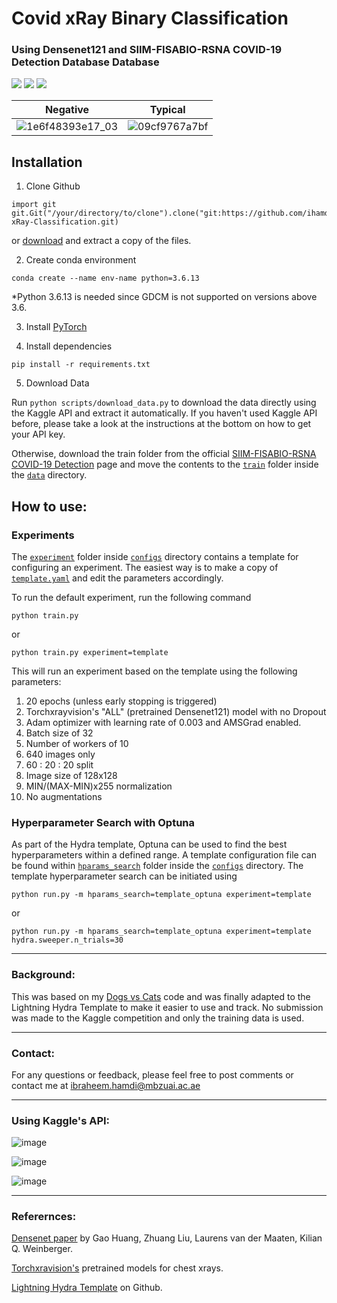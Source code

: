 # Covid xRay Binary Classification 
### Using Densenet121 and SIIM-FISABIO-RSNA COVID-19 Detection Database Database
<a href="https://www.anaconda.org/"><img src="https://img.shields.io/badge/conda-v4.10.3-blue.svg?logo=conda&style=for-the-badge" /></a>
<a href="https://pytorch.org/"><img src="https://img.shields.io/badge/PyTorch-v1.10.0-red.svg?logo=PyTorch&style=for-the-badge" /></a>
<a href="https://www.python.org/"><img src="https://img.shields.io/badge/python-v3.6.13-blue.svg?logo=python&style=for-the-badge" /></a>

Negative             |  Typical
:-------------------------:|:-------------------------:
![1e6f48393e17_03](https://user-images.githubusercontent.com/93069949/144041416-d3e5d620-a5b4-45ae-ac8f-331358622b00.png) | ![09cf9767a7bf](https://user-images.githubusercontent.com/93069949/144042579-0e26ae6c-d7c0-439a-b59a-497faf80bdd9.jpg)

## Installation
1. Clone Github
```
import git
git.Git("/your/directory/to/clone").clone("git:https://github.com/ihamdi/Covid-xRay-Classification.git)
```

or [download](https://github.com/ihamdi/Covid-xRay-Classification/archive/refs/heads/main.zip) and extract a copy of the files.

2. Create conda environment
```
conda create --name env-name python=3.6.13
```
*Python 3.6.13 is needed since GDCM is not supported on versions above 3.6.

3. Install [PyTorch](https://pytorch.org/get-started/locally/)

4. Install dependencies
```
pip install -r requirements.txt
```

5. Download Data

Run `python scripts/download_data.py` to download the data directly using the Kaggle API and extract it automatically. If you haven't used Kaggle API before, please take a look at the instructions at the bottom on how to get your API key.

Otherwise, download the train folder from the official [SIIM-FISABIO-RSNA COVID-19 Detection](https://www.kaggle.com/c/siim-covid19-detection/data) page and move the contents to the [`train`](https://github.com/ihamdi/Covid-xRay-Classification/tree/main/data/train) folder inside the [`data`](https://github.com/ihamdi/Covid-xRay-Classification/tree/main/data/) directory.

## How to use:
### Experiments
The [`experiment`](https://github.com/ihamdi/Covid-xRay-Classification/tree/main/configs/experiment/) folder inside [`configs`](https://github.com/ihamdi/Covid-xRay-Classification/tree/main/configs/) directory contains a template for configuring an experiment. The easiest way is to make a copy of [`template.yaml`](https://github.com/ihamdi/Covid-xRay-Classification/blob/main/configs/experiment/template.yaml) and edit the parameters accordingly.

To run the default experiment, run the following command
```
python train.py
```
or 
```
python train.py experiment=template
```
This will run an experiment based on the template using the following parameters:
1. 20 epochs (unless early stopping is triggered)
2. Torchxrayvision's "ALL" (pretrained Densenet121) model with no Dropout
3. Adam optimizer with learning rate of 0.003 and AMSGrad enabled.
4. Batch size of 32
5. Number of workers of 10
6. 640 images only
7. 60 : 20 : 20 split
8. Image size of 128x128
9. MIN/(MAX-MIN)x255 normalization
10. No augmentations

### Hyperparameter Search with Optuna
As part of the Hydra template, Optuna can be used to find the best hyperparameters within a defined range. A template configuration file can be found within [`hparams_search`](https://github.com/ihamdi/Covid-xRay-Classification/tree/main/configs/hparams_search/) folder inside the [`configs`](https://github.com/ihamdi/Covid-xRay-Classification/tree/main/configs/) directory. The template hyperparameter search can be initiated using
```
python run.py -m hparams_search=template_optuna experiment=template
```
or
```
python run.py -m hparams_search=template_optuna experiment=template hydra.sweeper.n_trials=30
```
---
### Background:

This was based on my [Dogs vs Cats](https://github.com/ihamdi/Dogs-vs-Cats-Classification) code and was finally adapted to the Lightning Hydra Template to make it easier to use and track. No submission was made to the Kaggle competition and only the training data is used.

---

### Contact:

For any questions or feedback, please feel free to post comments or contact me at ibraheem.hamdi@mbzuai.ac.ae

---

### Using Kaggle's API:

![image](https://user-images.githubusercontent.com/93069949/144188576-d457568e-7cd2-42f2-ba08-9c41143d674d.png)

![image](https://user-images.githubusercontent.com/93069949/144188635-705e1e29-92ae-4aba-be66-0e1d2e1c29ca.png)

![image](https://user-images.githubusercontent.com/93069949/144188696-f535f9c8-3ed8-4e1b-8f0d-179d7e5be2a2.png)

---

### Referernces:

[Densenet paper](https://arxiv.org/abs/1608.06993) by Gao Huang, Zhuang Liu, Laurens van der Maaten, Kilian Q. Weinberger.

[Torchxravision's](https://github.com/mlmed/torchxrayvision) pretrained models for chest xrays.

[Lightning Hydra Template](https://github.com/ashleve/lightning-hydra-template/) on Github.
